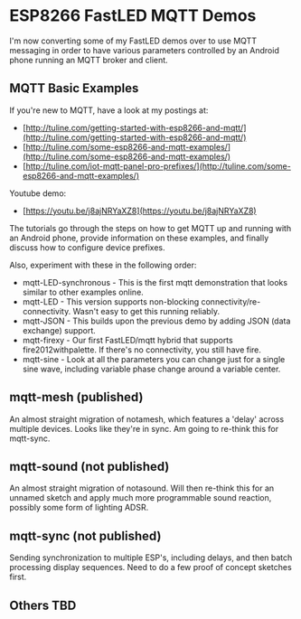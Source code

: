 # ESP8266 FastLED MQTT Demos

I'm now converting some of my FastLED demos over to use MQTT messaging in order to have various parameters controlled by an Android phone running an MQTT broker and client.

## MQTT Basic Examples

If you're new to MQTT, have a look at my postings at:

* [http://tuline.com/getting-started-with-esp8266-and-mqtt/](http://tuline.com/getting-started-with-esp8266-and-mqtt/)
* [http://tuline.com/some-esp8266-and-mqtt-examples/](http://tuline.com/some-esp8266-and-mqtt-examples/)
* [http://tuline.com/iot-mqtt-panel-pro-prefixes/](http://tuline.com/some-esp8266-and-mqtt-examples/)

Youtube demo:

* [https://youtu.be/j8ajNRYaXZ8](https://youtu.be/j8ajNRYaXZ8)


The tutorials go through the steps on how to get MQTT up and running with an Android phone, provide information on these
examples, and finally discuss how to configure device prefixes.


Also, experiment with these in the following order:

* mqtt-LED-synchronous      - This is the first mqtt demonstration that looks similar to other examples online.
* mqtt-LED 					- This version supports non-blocking connectivity/re-connectivity. Wasn't easy to get this running reliably.
* mqtt-JSON					- This builds upon the previous demo by adding JSON (data exchange) support.
* mqtt-firexy				- Our first FastLED/mqtt hybrid that supports fire2012withpalette. If there's no connectivity, you still have fire.
* mqtt-sine					- Look at all the parameters you can change just for a single sine wave, including variable phase change around a variable center.

## mqtt-mesh (published)

An almost straight migration of notamesh, which features a 'delay' across multiple devices. Looks like they're in sync. Am going to re-think this for mqtt-sync.

## mqtt-sound (not published)

An almost straight migration of notasound. Will then re-think this for an unnamed sketch and apply much more programmable sound reaction, possibly some form of lighting ADSR.

## mqtt-sync (not published)

Sending synchronization to multiple ESP's, including delays, and then batch processing display sequences. Need to do a few proof of concept sketches first.

## Others TBD

